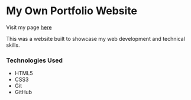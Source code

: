 # My Own Portfolio Website

Visit my page [here](https://dylantonthat.github.io)



This was a website built to showcase my web development and technical skills.



### Technologies Used

* HTML5
* CSS3
* Git
* GitHub

